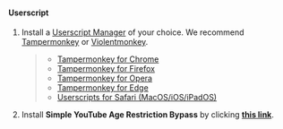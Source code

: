 #### Userscript

1. Install a [Userscript Manager](https://en.wikipedia.org/wiki/Userscript_manager) of your choice. We recommend [Tampermonkey](https://www.tampermonkey.net/) or [Violentmonkey](https://violentmonkey.github.io/).
    > - [Tampermonkey for Chrome](https://chrome.google.com/webstore/detail/tampermonkey/dhdgffkkebhmkfjojejmpbldmpobfkfo)<br>
    > - [Tampermonkey for Firefox](https://addons.mozilla.org/en/firefox/addon/tampermonkey/)<br>
    > - [Tampermonkey for Opera](https://addons.opera.com/en/extensions/details/tampermonkey-beta/)<br>
    > - [Tampermonkey for Edge](https://microsoftedge.microsoft.com/addons/detail/tampermonkey/iikmkjmpaadaobahmlepeloendndfphd)<br>
    > - [Userscripts for Safari (MacOS/iOS/iPadOS)](https://apps.apple.com/us/app/userscripts/id1463298887)<br>

2. Install **Simple YouTube Age Restriction Bypass** by clicking **[this link](../../raw/main/steam-qrcode-scam.user.js)**.
